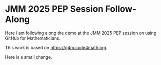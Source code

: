 # JMM 2025 PEP Session Follow-Along

Here I am following along the demo at the JMM 2025 PEP session on using GitHub for Mathematicians.

This work is based on <https://g4m.code4math.org>.

Here is a small change.
